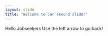 ```yaml
---
layout: slide
title: "Welcome to our second slide!"
---
```

Hello Jobseekers
Use the left arrow to go back!
